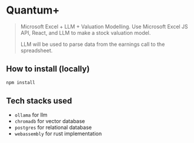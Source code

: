 # Quantum+

> Microsoft Excel + LLM + Valuation Modelling. Use Microsoft Excel JS API, React, and LLM to make a stock valuation model.
>
> LLM will be used to parse data from the earnings call to the spreadsheet.

## How to install (locally)

```bash
npm install
``` 

## Tech stacks used

- `ollama` for llm
- `chromadb` for vector database
- `postgres` for relational database
- `webassembly` for rust implementation
